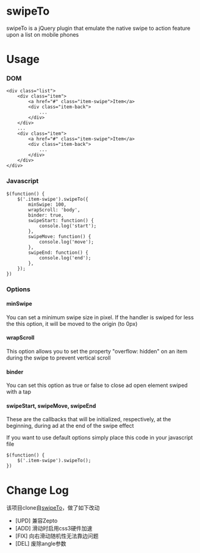 # swipeTo
swipeTo is a jQuery plugin that emulate the native swipe to action feature upon a list on mobile phones
# Usage
### DOM
    <div class="list">
        <div class="item">
            <a href="#" class="item-swipe">Item</a>
            <div class="item-back">
                ...
            </div>
        </div>
        ...
        <div class="item">
            <a href="#" class="item-swipe">Item</a>
            <div class="item-back">
                ...
            </div>
        </div>
    </div>
    
### Javascript
    $(function() {
    	$('.item-swipe').swipeTo({
    		minSwipe: 100,
    		wrapScroll: 'body',
    		binder: true,
    		swipeStart: function() {
    			console.log('start');
    		},
    		swipeMove: function() {
    			console.log('move');
    		},
    		swipeEnd: function() {
    			console.log('end');
    		},
    	});
    })

### Options
#### minSwipe
You can set a minimum swipe size in pixel. If the handler is swiped for less the this option, it will be moved to the origin (to 0px)

#### wrapScroll
This option allows you to set the property "overflow: hidden" on an item during the swipe to prevent vertical scroll

#### binder
You can set this option as true or false to close ad open element swiped with a tap

#### swipeStart, swipeMove, swipeEnd
These are the callbacks that will be initialized, respectively, at the beginning, during ad at the end of the swipe effect

If you want to use default options simply place this code in your javascript file

    $(function() {
        $('.item-swipe').swipeTo();
    })
# Change Log
该项目clone自[swipeTo](https://github.com/Ipno84/swipeTo)，做了如下改动
* [UPD] 兼容Zepto
* [ADD] 滑动时启用css3硬件加速
* [FIX] 向右滑动随机性无法靠边问题
* [DEL] 废除angle参数